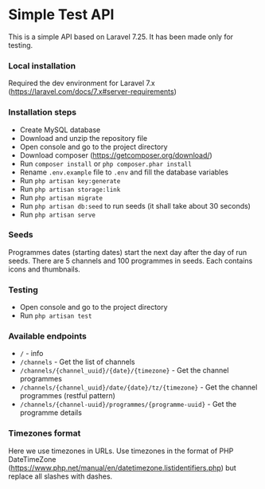 # Simple Test API

This is a simple API based on Laravel 7.25. It has been made only for testing.

### Local installation
Required the dev environment for Laravel 7.x (https://laravel.com/docs/7.x#server-requirements)

### Installation steps
- Create MySQL database
- Download and unzip the repository file
- Open console and go to the project directory
- Download composer (https://getcomposer.org/download/)
- Run `composer install` or ```php composer.phar install```
- Rename `.env.example` file to `.env` and fill the database variables
- Run `php artisan key:generate`
- Run `php artisan storage:link`
- Run `php artisan migrate`
- Run `php artisan db:seed` to run seeds (it shall take about 30 seconds)
- Run `php artisan serve`

### Seeds
Programmes dates (starting dates) start the next day after the day of run seeds.
There are 5 channels and 100 programmes in seeds. Each contains icons and thumbnails.

### Testing
- Open console and go to the project directory
- Run `php artisan test`

### Available endpoints
- `/` - info
- `/channels` - Get the list of channels
- `/channels/{channel_uuid}/{date}/{timezone}` - Get the channel programmes
- `/channels/{channel_uuid}/date/{date}/tz/{timezone}` - Get the channel programmes (restful pattern)
- `/channels/{channel-uuid}/programmes/{programme-uuid}` - Get the programme details

### Timezones format
Here we use timezones in URLs. Use timezones in the format of PHP DateTimeZone (https://www.php.net/manual/en/datetimezone.listidentifiers.php) but replace all slashes with dashes.
